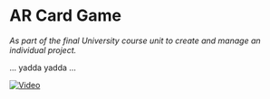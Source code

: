 # AR Card Game
_As part of the final University course unit to create and manage an individual project._

... yadda yadda ...

[![Video](https://img.youtube.com/vi/u9ltv6EN4MY/maxresdefault.jpg)](https://www.youtube.com/watch?v=u9ltv6EN4MY)
